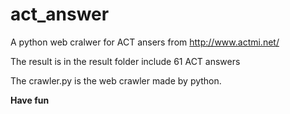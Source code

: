 # act_answer
A python web cralwer for ACT ansers from <a href="http://www.actmi.net/">http://www.actmi.net/</a>

The result is in the result folder include 61 ACT answers

The crawler.py is the web crawler made by python.

**Have fun**
